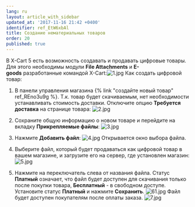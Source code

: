 ```yaml
---
lang: ru
layout: article_with_sidebar
updated_at: '2017-11-16 21:42 +0400'
identifier: ref_EtW6xbAl
title: Создание нематериальных товаров
order: 20
published: true
---
```

В X-Cart 5 есть возможность создавать и продавать цифровые товары. Для этого необходимы модули **File Attachments** и **E-goods** разработанные командой X-Cart:![1.jpg]({{site.baseurl}}/attachments/ref_EtW6xbAl/1.jpg)
Как создать цифровой товар:

1.  В панели управления магазина {% link "создайте новый товар" ref_REno3u9g %}. Т.к. товар будет скачиваемым, нет необходимости устанавливать стоимость доставки. Отключите опцию **Требуется доставка** на странице товара:
    ![2.jpg]({{site.baseurl}}/attachments/ref_EtW6xbAl/2.jpg)
2.  Сохраните общую информацию о новом товаре и перейдите на вкладку **Прикрепляемые файлы**:
    ![3.jpg]({{site.baseurl}}/attachments/ref_EtW6xbAl/3.jpg)
3.  Нажмите **Добавить файл**:
    ![4.jpg]({{site.baseurl}}/attachments/ref_EtW6xbAl/4.jpg)
    Открывается окно выбора файла.

4.  Выберите файл, который будет продаваться как цифровой товар в вашем магазине, и загрузите его на сервер, где установлен магазин:
    ![5.jpg]({{site.baseurl}}/attachments/ref_EtW6xbAl/5.jpg)

5.  Нажмите на переключатель слева от названия файла. Статус **Платный** означает, что файл будет доступен для скачивания только после покупки товара, **Бесплатный** - в свободном доступе. Установите статус **Платный** и нажмите **Сохранить**.
    ![61.jpg]({{site.baseurl}}/attachments/ref_EtW6xbAl/61.jpg)
    Файл будет доступен покупателям после оплаты заказа.
    ![7.jpg]({{site.baseurl}}/attachments/ref_EtW6xbAl/7.jpg)
